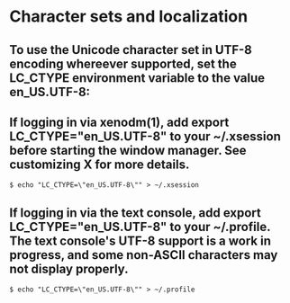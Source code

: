 # Character sets and localization
## To use the Unicode character set in UTF-8 encoding whereever supported, set the LC_CTYPE environment variable to the value en_US.UTF-8:

## If logging in via xenodm(1), add export LC_CTYPE="en_US.UTF-8" to your ~/.xsession before starting the window manager. See customizing X for more details.
```
$ echo "LC_CTYPE=\"en_US.UTF-8\"" > ~/.xsession
```

## If logging in via the text console, add export LC_CTYPE="en_US.UTF-8" to your ~/.profile. The text console's UTF-8 support is a work in progress, and some non-ASCII characters may not display properly.
```
$ echo "LC_CTYPE=\"en_US.UTF-8\"" > ~/.profile
```
